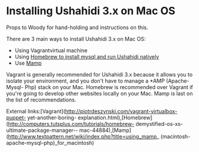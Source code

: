 # Installing Ushahidi 3.x on Mac OS



Props to Woody for hand-holding and instructions on this.

There are 3 main ways to install Ushahidi 3.x on Mac OS:

  * Using Vagrantvirtual machine
  * Using [Homebrew to install mysql and run Ushahidi natively](/display/WIKI/Configuring+Apache%2C+PHP%2C+and+MySQL+Using+Homebrew)
  * Use [Mamp](/display/WIKI/Installing+Ushahidi+3.x+on+OSX+with+MAMP+Pro)

Vagrant is generally recommended for Ushahidi 3.x because it allows you to
isolate your environment, and you don't have to manage a *AMP (Apache-Mysql-
Php) stack on your Mac. Homebrew is recommended over Vagrant if you're going
to develop other websites locally on your Mac. Mamp is last on the list of
recommendations.

External links:[Vagrant](http://piotrdeszynski.com/vagrant-virtualbox-puppet-
yet-another-boring-
explanation.html),[Homebrew](http://computers.tutsplus.com/tutorials/homebrew-
demystified-os-xs-ultimate-package-manager--
mac-44884),[Mamp](http://www.textpattern.net/wiki/index.php?title=using_mamp_
\(macintosh-apache-mysql-php\)_for_macintosh)


